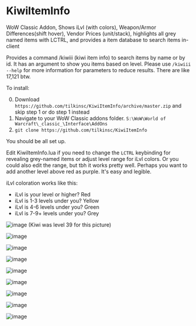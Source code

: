 # KiwiItemInfo
WoW Classic Addon, Shows iLvl (with colors), Weapon/Armor Differences(shift hover), Vendor Prices (unit/stack), highlights all grey named items with LCTRL, and provides a item database to search items in-client

Provides a command /kiwiii (kiwi item info) to search items by name or by id. It has an argument to show you items based on level. Please use `/kiwiii --help` for more information for parameters to reduce results. There are like 17,121 btw.

To install:  

0. Download `https://github.com/tilkinsc/KiwiItemInfo/archive/master.zip` and skip step 1 or do step 1 instead
1. Navigate to your WoW Classic addons folder. `S:\WoW\World of Warcraft\_classic_\Interface\AddOns`
2. `git clone https://github.com/tilkinsc/KiwiItemInfo`

You should be all set up.

Edit KiwiItemInfo.lua if you need to change the `LCTRL` keybinding for revealing grey-named items or adjust level range for iLvl colors. Or you could also edit the range, but tbh it works pretty well. Perhaps you want to add another level above red as purple. It's easy and legible.

iLvl coloration works like this:
- iLvl is your level or higher? Red
- iLvl is 1-3 levels under you? Yellow
- iLvl is 4-6 levels under you? Green
- iLvl is 7-9+ levels under you? Grey

![image](https://user-images.githubusercontent.com/7494772/65168133-e4d56400-da11-11e9-9a56-57daaaf7eb51.png)
(Kiwi was level 39 for this picture)

![image](https://user-images.githubusercontent.com/7494772/65673394-be6a8680-e018-11e9-8852-fd889d9bcf4b.png)

![image](https://user-images.githubusercontent.com/7494772/65168180-f9b1f780-da11-11e9-8b1a-b6efece584c5.png)

![image](https://user-images.githubusercontent.com/7494772/65168217-0b939a80-da12-11e9-9203-6dced0cca7d3.png)

![image](https://user-images.githubusercontent.com/7494772/65168271-282fd280-da12-11e9-8fff-30dbffeded71.png)

![image](https://user-images.githubusercontent.com/7494772/65868110-add24d00-e345-11e9-9644-be1d3a7e36c1.png)

![image](https://user-images.githubusercontent.com/7494772/65868151-c2aee080-e345-11e9-83f1-d1b93f93440a.png)

![image](https://user-images.githubusercontent.com/7494772/65868206-d9edce00-e345-11e9-8ad3-e93513f09406.png)

![image](https://user-images.githubusercontent.com/7494772/65868255-effb8e80-e345-11e9-8025-d432ff6af224.png)
